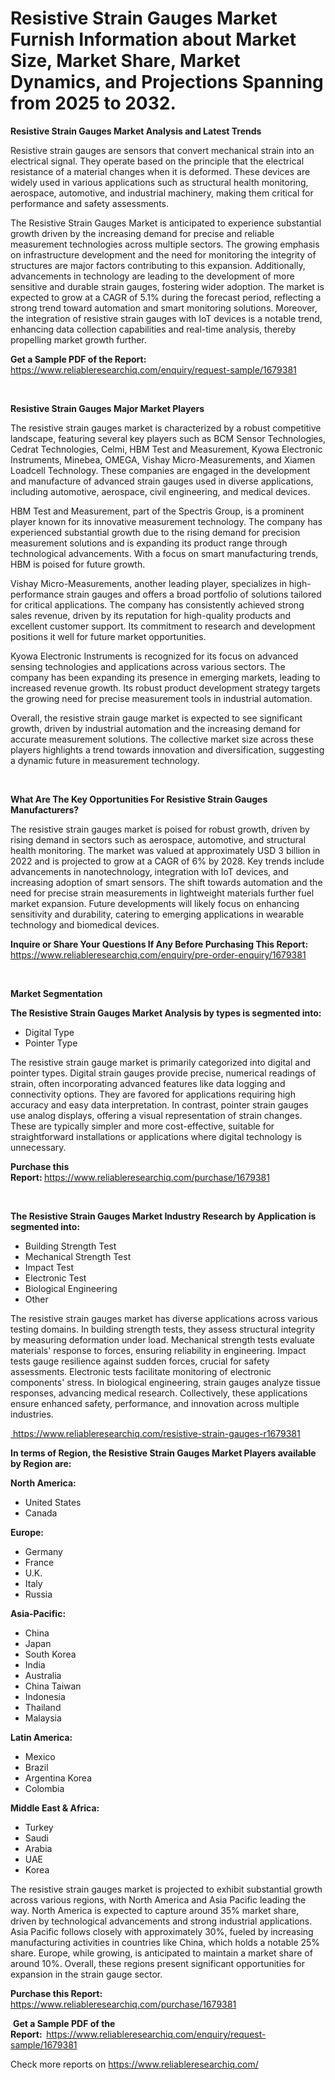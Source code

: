 <p><h1>Resistive Strain Gauges Market Furnish Information about Market Size, Market Share, Market Dynamics, and Projections Spanning from 2025 to 2032.</h1></p><p><strong>Resistive Strain Gauges Market Analysis and Latest Trends</strong></p>
<p><p>Resistive strain gauges are sensors that convert mechanical strain into an electrical signal. They operate based on the principle that the electrical resistance of a material changes when it is deformed. These devices are widely used in various applications such as structural health monitoring, aerospace, automotive, and industrial machinery, making them critical for performance and safety assessments.</p><p>The Resistive Strain Gauges Market is anticipated to experience substantial growth driven by the increasing demand for precise and reliable measurement technologies across multiple sectors. The growing emphasis on infrastructure development and the need for monitoring the integrity of structures are major factors contributing to this expansion. Additionally, advancements in technology are leading to the development of more sensitive and durable strain gauges, fostering wider adoption. The market is expected to grow at a CAGR of 5.1% during the forecast period, reflecting a strong trend toward automation and smart monitoring solutions. Moreover, the integration of resistive strain gauges with IoT devices is a notable trend, enhancing data collection capabilities and real-time analysis, thereby propelling market growth further.</p></p>
<p><strong>Get a Sample PDF of the Report:&nbsp;</strong> <a href="https://www.reliableresearchiq.com/enquiry/request-sample/1679381?utm_campaign=2271&utm_medium=2&utm_source=Github&utm_content=ia&utm_term=25032025&utm_id=resistive-strain-gauges">https://www.reliableresearchiq.com/enquiry/request-sample/1679381</a></p>
<p>&nbsp;</p>
<p><strong>Resistive Strain Gauges Major Market Players</strong></p>
<p><p>The resistive strain gauges market is characterized by a robust competitive landscape, featuring several key players such as BCM Sensor Technologies, Cedrat Technologies, Celmi, HBM Test and Measurement, Kyowa Electronic Instruments, Minebea, OMEGA, Vishay Micro-Measurements, and Xiamen Loadcell Technology. These companies are engaged in the development and manufacture of advanced strain gauges used in diverse applications, including automotive, aerospace, civil engineering, and medical devices.</p><p>HBM Test and Measurement, part of the Spectris Group, is a prominent player known for its innovative measurement technology. The company has experienced substantial growth due to the rising demand for precision measurement solutions and is expanding its product range through technological advancements. With a focus on smart manufacturing trends, HBM is poised for future growth.</p><p>Vishay Micro-Measurements, another leading player, specializes in high-performance strain gauges and offers a broad portfolio of solutions tailored for critical applications. The company has consistently achieved strong sales revenue, driven by its reputation for high-quality products and excellent customer support. Its commitment to research and development positions it well for future market opportunities.</p><p>Kyowa Electronic Instruments is recognized for its focus on advanced sensing technologies and applications across various sectors. The company has been expanding its presence in emerging markets, leading to increased revenue growth. Its robust product development strategy targets the growing need for precise measurement tools in industrial automation.</p><p>Overall, the resistive strain gauge market is expected to see significant growth, driven by industrial automation and the increasing demand for accurate measurement solutions. The collective market size across these players highlights a trend towards innovation and diversification, suggesting a dynamic future in measurement technology.</p></p>
<p>&nbsp;</p>
<p><strong>What Are The Key Opportunities For Resistive Strain Gauges Manufacturers?</strong></p>
<p><p>The resistive strain gauges market is poised for robust growth, driven by rising demand in sectors such as aerospace, automotive, and structural health monitoring. The market was valued at approximately USD 3 billion in 2022 and is projected to grow at a CAGR of 6% by 2028. Key trends include advancements in nanotechnology, integration with IoT devices, and increasing adoption of smart sensors. The shift towards automation and the need for precise strain measurements in lightweight materials further fuel market expansion. Future developments will likely focus on enhancing sensitivity and durability, catering to emerging applications in wearable technology and biomedical devices.</p></p>
<p><strong>Inquire or Share Your Questions If Any Before Purchasing This Report:</strong> <a href="https://www.reliableresearchiq.com/enquiry/pre-order-enquiry/1679381?utm_campaign=2271&utm_medium=2&utm_source=Github&utm_content=ia&utm_term=25032025&utm_id=resistive-strain-gauges">https://www.reliableresearchiq.com/enquiry/pre-order-enquiry/1679381</a></p>
<p>&nbsp;</p>
<p><strong>Market Segmentation</strong></p>
<p><strong>The Resistive Strain Gauges Market Analysis by types is segmented into:</strong></p>
<p><ul><li>Digital Type</li><li>Pointer Type</li></ul></p>
<p><p>The resistive strain gauge market is primarily categorized into digital and pointer types. Digital strain gauges provide precise, numerical readings of strain, often incorporating advanced features like data logging and connectivity options. They are favored for applications requiring high accuracy and easy data interpretation. In contrast, pointer strain gauges use analog displays, offering a visual representation of strain changes. These are typically simpler and more cost-effective, suitable for straightforward installations or applications where digital technology is unnecessary.</p></p>
<p><strong>Purchase this Report:&nbsp;</strong><a href="https://www.reliableresearchiq.com/purchase/1679381?utm_campaign=2271&utm_medium=2&utm_source=Github&utm_content=ia&utm_term=25032025&utm_id=resistive-strain-gauges">https://www.reliableresearchiq.com/purchase/1679381</a></p>
<p>&nbsp;</p>
<p><strong>The Resistive Strain Gauges Market Industry Research by Application is segmented into:</strong></p>
<p><ul><li>Building Strength Test</li><li>Mechanical Strength Test</li><li>Impact Test</li><li>Electronic Test</li><li>Biological Engineering</li><li>Other</li></ul></p>
<p><p>The resistive strain gauges market has diverse applications across various testing domains. In building strength tests, they assess structural integrity by measuring deformation under load. Mechanical strength tests evaluate materials' response to forces, ensuring reliability in engineering. Impact tests gauge resilience against sudden forces, crucial for safety assessments. Electronic tests facilitate monitoring of electronic components' stress. In biological engineering, strain gauges analyze tissue responses, advancing medical research. Collectively, these applications ensure enhanced safety, performance, and innovation across multiple industries.</p></p>
<p><a href="https://www.reliableresearchiq.com/resistive-strain-gauges-r1679381?utm_campaign=2271&utm_medium=2&utm_source=Github&utm_content=ia&utm_term=25032025&utm_id=resistive-strain-gauges">&nbsp;https://www.reliableresearchiq.com/resistive-strain-gauges-r1679381</a></p>
<p><strong>In terms of Region, the Resistive Strain Gauges Market Players available by Region are:</strong></p>
<p>
    <p> <strong> North America: </strong>
        <ul>
            <li>United States</li>
            <li>Canada</li>
        </ul>
        </p> 
    <p> <strong> Europe: </strong>
        <ul>
            <li>Germany</li>
            <li>France</li>
            <li>U.K.</li>
            <li>Italy</li>
            <li>Russia</li>
        </ul>
        </p> 
    <p> <strong> Asia-Pacific: </strong>
        <ul>
            <li>China</li>
            <li>Japan</li>
            <li>South Korea</li>
            <li>India</li>
            <li>Australia</li>
            <li>China Taiwan</li>
            <li>Indonesia</li>
            <li>Thailand</li>
            <li>Malaysia</li>
        </ul>
        </p> 
    <p> <strong> Latin America: </strong>
        <ul>
            <li>Mexico</li>
            <li>Brazil</li>
            <li>Argentina Korea</li>
            <li>Colombia</li>
        </ul>
        </p> 
    <p> <strong> Middle East & Africa: </strong>
        <ul>
            <li>Turkey</li>
            <li>Saudi</li>
            <li>Arabia</li>
            <li>UAE</li>
            <li>Korea</li>
        </ul>
    </p>
    </p>
<p><p>The resistive strain gauges market is projected to exhibit substantial growth across various regions, with North America and Asia Pacific leading the way. North America is expected to capture around 35% market share, driven by technological advancements and strong industrial applications. Asia Pacific follows closely with approximately 30%, fueled by increasing manufacturing activities in countries like China, which holds a notable 25% share. Europe, while growing, is anticipated to maintain a market share of around 10%. Overall, these regions present significant opportunities for expansion in the strain gauge sector.</p></p>
<p><strong>Purchase this Report: </strong><a href="https://www.reliableresearchiq.com/purchase/1679381?utm_campaign=2271&utm_medium=2&utm_source=Github&utm_content=ia&utm_term=25032025&utm_id=resistive-strain-gauges">https://www.reliableresearchiq.com/purchase/1679381</a></p>
<p>&nbsp;<strong>Get a Sample PDF of the Report:&nbsp;&nbsp;</strong><a href="https://www.reliableresearchiq.com/enquiry/request-sample/1679381?utm_campaign=2271&utm_medium=2&utm_source=Github&utm_content=ia&utm_term=25032025&utm_id=resistive-strain-gauges">https://www.reliableresearchiq.com/enquiry/request-sample/1679381</a></p>
<p><strong></strong></p>
<p>Check more reports on <a href="https://www.reliableresearchiq.com/?utm_campaign=2271&utm_medium=2&utm_source=Github&utm_content=ia&utm_term=25032025&utm_id=resistive-strain-gauges">https://www.reliableresearchiq.com/</a></p>